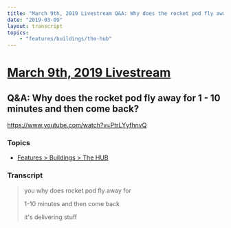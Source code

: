 ```yaml
---
title: "March 9th, 2019 Livestream Q&A: Why does the rocket pod fly away for 1 - 10 minutes and then come back?"
date: "2019-03-09"
layout: transcript
topics:
    - "features/buildings/the-hub"
---
```

# [March 9th, 2019 Livestream](../2019-03-09.md)
## Q&A: Why does the rocket pod fly away for 1 - 10 minutes and then come back?
https://www.youtube.com/watch?v=PtrLYyfhnvQ

### Topics
* [Features > Buildings > The HUB](../topics/features/buildings/the-hub.md)

### Transcript

> you why does rocket pod fly away for
>
> 1-10 minutes and then come back
>
> it's delivering stuff
>
